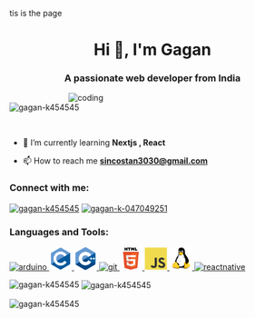 tis is the page


<h1></h1>
<h1 align="center">Hi 👋, I'm Gagan</h1>

<h3 align="center">A passionate web developer from India</h3>


<img align="right" alt="coding" width="400" src="https://cdn.hashnode.com/res/hashnode/image/upload/v1681827942724/9aad4026-75d9-4464-9207-6f53316dd873.gif?w=1600&h=840&fit=crop&crop=entropy&auto=format,compress&gif-q=60&format=webm">

<p align="left"> <img src="https://komarev.com/ghpvc/?username=gagan-k454545&label=Profile%20views&color=0e75b6&style=flat" alt="gagan-k454545" /> </p>

<p align="left"> <a href="https://twitter.com/" target="blank"><img src="https://img.shields.io/twitter/follow/?logo=twitter&style=for-the-badge" alt="" /></a> </p>

- 🌱 I’m currently learning **Nextjs , React**

- 📫 How to reach me **sincostan3030@gmail.com**

<h3 align="left">Connect with me:</h3>
<p align="left">
<a href="https://codepen.io/gagan-k454545" target="blank"><img align="center" src="https://raw.githubusercontent.com/rahuldkjain/github-profile-readme-generator/master/src/images/icons/Social/codepen.svg" alt="gagan-k454545" height="30" width="40" /></a>
<a href="https://linkedin.com/in/gagan-k-047049251" target="blank"><img align="center" src="https://raw.githubusercontent.com/rahuldkjain/github-profile-readme-generator/master/src/images/icons/Social/linked-in-alt.svg" alt="gagan-k-047049251" height="30" width="40" /></a>
</p>

<h3 align="left">Languages and Tools:</h3>
<p align="left"> <a href="https://www.arduino.cc/" target="_blank" rel="noreferrer"> <img src="https://cdn.worldvectorlogo.com/logos/arduino-1.svg" alt="arduino" width="40" height="40"/> </a> <a href="https://www.cprogramming.com/" target="_blank" rel="noreferrer"> <img src="https://raw.githubusercontent.com/devicons/devicon/master/icons/c/c-original.svg" alt="c" width="40" height="40"/> </a> <a href="https://www.w3schools.com/cpp/" target="_blank" rel="noreferrer"> <img src="https://raw.githubusercontent.com/devicons/devicon/master/icons/cplusplus/cplusplus-original.svg" alt="cplusplus" width="40" height="40"/> </a> <a href="https://git-scm.com/" target="_blank" rel="noreferrer"> <img src="https://www.vectorlogo.zone/logos/git-scm/git-scm-icon.svg" alt="git" width="40" height="40"/> </a> <a href="https://www.w3.org/html/" target="_blank" rel="noreferrer"> <img src="https://raw.githubusercontent.com/devicons/devicon/master/icons/html5/html5-original-wordmark.svg" alt="html5" width="40" height="40"/> </a> <a href="https://developer.mozilla.org/en-US/docs/Web/JavaScript" target="_blank" rel="noreferrer"> <img src="https://raw.githubusercontent.com/devicons/devicon/master/icons/javascript/javascript-original.svg" alt="javascript" width="40" height="40"/> </a> <a href="https://www.linux.org/" target="_blank" rel="noreferrer"> <img src="https://raw.githubusercontent.com/devicons/devicon/master/icons/linux/linux-original.svg" alt="linux" width="40" height="40"/> </a> <a href="https://nestjs.com/" target="_blank" rel="noreferrer">  <a href="https://reactnative.dev/" target="_blank" rel="noreferrer"> <img src="https://reactnative.dev/img/header_logo.svg" alt="reactnative" width="40" height="40"/> </a> </p>

<p><img align="left" src="https://github-readme-stats.vercel.app/api/top-langs?username=gagan-k454545&show_icons=true&locale=en&layout=compact" alt="gagan-k454545" /></p>

<p>&nbsp;<img align="center" src="https://github-readme-stats.vercel.app/api?username=gagan-k454545&show_icons=true&locale=en" alt="gagan-k454545" /></p>

<p><img align="center" src="https://github-readme-streak-stats.herokuapp.com/?user=gagan-k454545&" alt="gagan-k454545" /></p>

